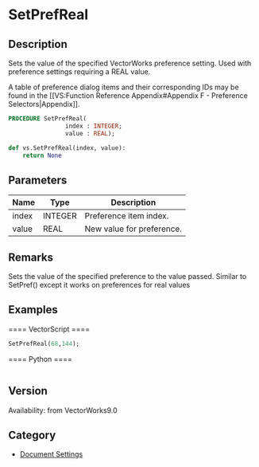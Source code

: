 # SetPrefReal

## Description
Sets the value of the specified VectorWorks preference setting. Used with preference settings requiring a REAL value.

A table of preference dialog items and their corresponding IDs may be found in the [[VS:Function Reference Appendix#Appendix F - Preference Selectors|Appendix]].

```pascal
PROCEDURE SetPrefReal(
				index : INTEGER;
				value : REAL);
```

```python
def vs.SetPrefReal(index, value):
    return None
```

## Parameters
|Name|Type|Description|
|---|---|---|
|index|INTEGER|Preference item index.|
|value|REAL|New value for preference.|

## Remarks
Sets the value of the specified preference to the value passed.   Similar to SetPref() except it works on preferences for real values

## Examples
==== VectorScript ====
```pascal
SetPrefReal(68,144);
```
==== Python ====
```python

```

## Version
Availability: from VectorWorks9.0

## Category
* [Document Settings](../Categories/Document%20Settings.md)

